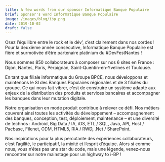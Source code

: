 ```yaml
---
title: A few words from our sponsor Informatique Banque Populaire
brief: Sponsor's word Informatique Banque Populaire
image: /images/blog/ibp.png
date: 2019-10-02
draft: false
---
```


Osez l’équilibre entre le rock et le dév’, c’est clairement dans nos cordes ! Pour la deuxième année consécutive, Informatique Banque Populaire est fière et surmotivée d’être partenaire platinium du #DevFestNantes ! 
 
Nous sommes 850 collaborateurs à composer sur nos 6 sites en France : Dijon, Nantes, Paris, Perpignan, Saint-Quentin-en-Yvelines et Toulouse. 

En tant que filiale informatique du Groupe BPCE, nous développons et maintenons le SI des Banques Populaires régionales et de 3 filiales du groupe. Ce qui nous fait vibrer, c’est de construire un système adapté aux enjeux de la distribution des produits et services bancaires et accompagner les banques dans leur mutation digitale. 

Notre organisation en mode produit contribue à relever ce défi. Nos métiers couvrent ainsi toutes les activités du développement – accompagnement des banques, conception, test, déploiement, maintenance – et une diversité de technos : Android, Big Data / IA, iOS, ETL / SQL, Java, API, Host / Pacbase, Filenet, ODM, HTML5, RIA / RWD, .Net / SharePoint. 

Nos inspirations pour la plus percutante des expériences collaborateurs, c’est l’agilité, le participatif, la mixité et l’esprit d’équipe. Alors si comme nous, vous n’êtes pas une star du code, mais une légende, venez-nous rencontrer sur notre mainstage pour un highway to i-BP !